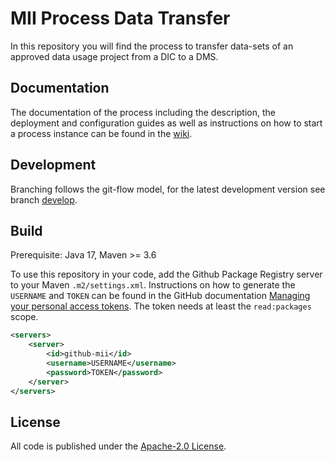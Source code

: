 # MII Process Data Transfer

In this repository you will find the process to transfer data-sets of an approved data usage project from a DIC to a DMS.

## Documentation

The documentation of the process including the description, the deployment and configuration guides as well as instructions on how to start a process instance can be found in the [wiki](https://github.com/medizininformatik-initiative/mii-process-data-transfer/wiki).

## Development
Branching follows the git-flow model, for the latest development version see branch [develop](https://github.com/medizininformatik-initiative/mii-process-data-transfer/tree/develop).

## Build

Prerequisite: Java 17, Maven >= 3.6

To use this repository in your code, add the Github Package Registry server to your Maven `.m2/settings.xml`. Instructions on how to generate the `USERNAME` and `TOKEN` can be found in the GitHub documentation [Managing your personal access tokens](https://docs.github.com/en/authentication/keeping-your-account-and-data-secure/managing-your-personal-access-tokens). The token needs at least the `read:packages` scope.

```xml
<servers>
    <server>
        <id>github-mii</id>
        <username>USERNAME</username>
        <password>TOKEN</password>
    </server>
</servers>
```

## License
All code is published under the [Apache-2.0 License](LICENSE).

